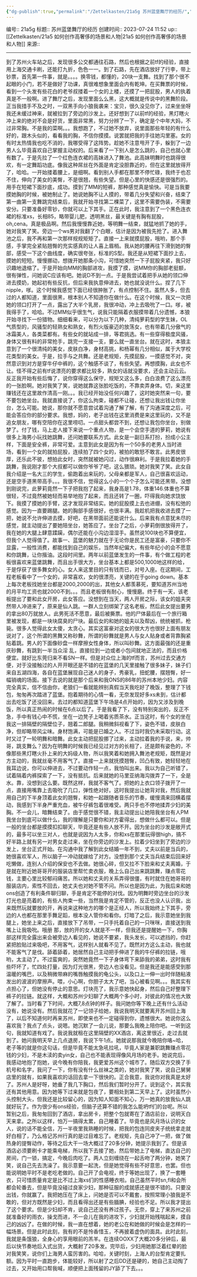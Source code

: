 ```yaml
---
{"dg-publish":true,"permalink":"/Zettelkasten/21a5g 苏州蓝堡舞厅的经历/","dgPassFrontmatter":true}
---
```


编号:: 21a5g
标题:: 苏州蓝堡舞厅的经历
创建时间:: 2023-07-24 11:52
up:: [[Zettelkasten/21a5 如何创作高奢侈的场景和人物\|21a5 如何创作高奢侈的场景和人物]]
来源:: 

---

到了苏州火车站之后，发现很多公交都通往石路，然后也根据之前tf的经验，直接用上海交通卡刷，还能打九折，色色一一。到了石路，先在酒店放好了行李，带上钞票，首先第一件事，就是。。。。换零钱，都懂的，20块一支舞。找到了那个很不起眼的小门，若不是做好了功课，真很难想象里面会内有乾坤。在买舞票的时候，看到一个头发有些花白的老爷叔搂着一个女的上楼，还摸了一把屁股，男人的执着真是不一般啊。进了舞厅之后，发现里面么么黑，这大概就是传说中的黑舞阶段。正当我措手不及之时，一双黑手向小狼我袭来：宝贝，很久没见你了，过来坐坐呀我还未缓过神来，就被拉到了旁边的沙发上。还好想到了以前tf的经验，黑灯瞎火冲上来的绝对不会是好货，里面非常黑，努力分辨了一下，确定是个中年大妈，不过非常胸。不是我的菜啊。。。我想跑了，不过她不放弃，说里面那些年轻的有什么好的，跟木头似的，看看我的胸，不信你摸摸。说罢就把我的手往她沟里塞。女的有时太热情我也吃不消的，我哪受得了这阵势。趁她不注意甩开了手，躲到了一边男人么毕竟喜欢自己掌握主动权的。后来看了一下别人是怎么跳的，自己也就心里有数了。于是先拉了一个红色连衣裙的高妹进入了舞池。此高妹明舞时也跳得很欢，有一定舞蹈功底。像我这种屌丝在外面是肯定没胆靠近的，但在这里就放得开了，哈哈。一开始搂着腰上，是细啊。看到别人手都在那里不停忙碌，我终于也忍不住，伸向了美女的美臀，不是很翘，有些失望。但是心里的快感还是很强烈的。用手在短裙下面抄底，成功。摸到了MM的短裤，那种感觉真是愉快。可是当我要摸她胸的时候，被她制止了。她说她胸不让人摸的，带着几分失望和兴奋，结束了第一曲第一支舞跳完结束后，我就开始寻找第二棵菜了，这里不需要伪装，不需要安分。只要准备好零钞，你就可以上下其手。正在此时，我注意到了一个黑色连衣裙的标准xs，长相85，略带婴儿肥，透明黑丝，最关键是有胸有屁股，oh,cena。真是极品啊。然后我慢慢靠近她，等明舞一结束，就猛地抓了她的手，她对我笑了笑。旁边一个ws男对我翻了个白眼，估计是因为被我先抢了。进入舞池之后，我不再和第一次那样规规矩矩了。直接一上来就摸屁股，哦哟，那个手感，手掌完全紧贴翘臀的充实感真的让人喜上眉梢。我从她的腰再往下滑到她的臀部，感受一下这个曲线度，确实很夸张，标准的S型。我还是从短裙下面抄上去，摸她的短短。慢慢挪动，想拨开她那条小沟，可惜她突然一下子屁股夹紧，我只好识趣地退缩了。于是开始向MM的胸部进攻，我摸了摸，说MM你的胸部老挺额，很有弹性，问她说C应该有吧。她说D不到一点。于是我尝试着把手从她的领口伸进去摸奶，她起初有些反抗，但后来我执意伸进去，她也就没说什么。捏了几下nipple，嗲。这个时候我感觉下面已经很肿胀了，有点控制不住。虽然人多，但去过的人都知道，里面很黑，根本别人不知道你在做什么。在这个时候，我又一次把她的领口打开了一点，露出了大半个乳房，我很冲动，冲上去吸吮了一口。嗲，被我得手了，哈哈。不过MM似乎很生气，说我只能隔着衣服摸带着几分遗憾，本狼开始寻找下一份猎物。细细看来，可以分为以下几种，清纯萝莉型的学生妹，OL气质型的，风骚型的轻熟女和熟女，有烈火版豪迈的放荡女，也有带着几分傲气的冰霜美人，各类菜都有。有些女的就站成一排，等君挑选。有一些穿得极度风骚，身体又很有料的非常抢手，跳完一支接一支，要么就一直坐台。就在这时，本狼主意到了一个很清纯的美女，皮肤白净，身材高挑，和杨幂有几分相似，属于大学校花类型的美女。于是，拉手与之共舞。还是老规矩，先摸屁股，一摸感觉不对，突然意识到对方是穿牛仔中裤的，这个触感不谈了，有些失望。再想摸胸，此女也不让。怪不得之前有tf说漂亮的要求都比较多，熟女的话就没要求，还会主动云云。反正我开始有些后悔了，说你穿得这么保守，规矩又这么多，白白浪费了这么漂亮的一张脸啊。她对我笑了笑，说她就靠这张脸吃饭的，不靠卖弄身体。切，来这里赚钱还在这里故作清高一刚。。。我已经开始没任何兴趣了，这时她突然来一句，要不要包她坐台。我就直接说了，你这么拘束，碰都不让碰，还想让我出钱让你坐台，怎么可能。她说，那你就不愿意尝试着沟通了解了解，有了沟通深度之后，可能会答应你的部分要求。我想，妈的，老子出钱在这里消费是来这里玩的，又不是追女朋友，哪有空陪你在这里唠叨。一点甜头都尝不到，还想让我包你坐台，别做梦了。付了钱，马上走人接下来说一个重点人物，是一个会空手道的萝莉，她说有很多上海男小玩找她跳舞，还问她要联系方式。此女是一副日系打扮，扮成小公主样，下面是安全裤，非常可爱。主意到此女是因为有一个50多的老男人当时进场，看到一个女的就拍屁股，连续拍了四个女的，被拍的敢怒不敢言。此男皮很厚，还乐此不彼，想拍此女时，突然就被她闪过，动作很麻利。于是我拉着她的手跳舞，我说刚才那个大叔都可以做你爷爷了吧，这么猥琐。她对我笑了笑。此女自我介绍是一名大三的学生，偷跑着出来玩的，父母亲都是军人，自己很喜欢运动，还是空手道黑带高手。。。我很不信，觉得这么小的一个个子怎么可能还黑带。没想到刚说完，此萝莉竟然一下子把我抱了起来，我身高是1.78，体重146.体重也不算很轻，不过竟然被她轻而易举地抱了起来，而且还转了一圈，吓得我向她求饶放下。我摸了摸她的手臂，这才发现非常结实。她的屁股摸上去也进绷，没有松弛的感觉。因为一直要踢腿。她的胸部手感很好，也很丰满。我趁机把我收进去摸了一把，她说不允许伸进去摸，好吧，在黑带面前还能说什么。后来我有点意犹未尽的感觉，就主动提出了要她陪坐台，她答应了。坐台了之后，小萝莉倒很放得开了，我在她的大腿上肆意蹂躏，偶尔还能在小沟边湿湿手。虽然说100块也不算便宜，但我个人觉得值了。故事一、蓝堡的魅力就在于无论你是民工还是富豪，只要你不显露，一般性消费，都能找到自己的娱乐，当然年纪偏大，有些年纪小的会不愿意和你跳舞，让你揩油。这段时间里。两年以前蓝堡发生的一件事，有个做工程的老板很喜欢来蓝堡跳舞，而且出手很大方，坐台基本上都是500,1000地这样的给，于是俘获了很多舞女的心。女人来这里目的只有钱而已，对号入座。在这期间，工程老板看中了一个女的，非常喜欢，女的很漂亮，关键的在于going down。基本上每次老板找她坐台都是2000,2000的出，其他女人都羡慕死，要知道苏州当地的月平均工资也就2000不到。。。而且老板很有耐心，慢慢磨。终于有一天，该老板提出了要和此女开房，此女答应。没想到在当天，两人开房之际，该女的姐夫突然带人冲进来了，原来是仙人跳。一群人立刻绑架了这名老板，然后此女提出要男的拿出80万就放人。此男死活不愿意，最后被撕票。他的尸体最后在一个旅行箱里被发现，都是一块块腐臭的尸块。最后女的和她的姐夫以及帮凶，统统被抓，枪毙。很多人觉得此女太傻，太贪心。其实这富豪对这女的很大方也很好上面有朋友说对了，这个所谓的黑舞又称砂舞，所谓的砂舞就是男人与女人贴身或者背靠胸紧贴着跳。男人的下面像砂盘一样摩擦女性身体，所以叫砂舞。这方面最强的还是重庆砂舞，有跳到一半当众淫 乱，直接拉到一边或者小包间就地正法的，而且价格便宜。就好比东莞归来不看SN一样。但是对众位上海的tf而言，苏州过去交通方便，对于没接触过的人开开眼还是不错的在蓝堡的几天里接触了很多妹子，妹子们来自五湖四海，各自在蓝堡展现自己迷人的身子，秀豪乳，扭蛇腰，摆翘臀，好一幅销魂的场面。接下去说的就是那个后来和我ONS的86年的苏州本地少妇。内容完全真实，信不信由你，老狼们一看就能辨别真假当天我吃好了晚饭，整理了下钱包，匆匆再次踏进了蓝堡。抱着期待的心情一看，无奈发现好多xs未到，估计都出去吃饭了还没回来。去过的都知道蓝堡下午场是4点开始的，因为又涉及到晚饭，所以真正热闹的时候在6点以后了。于是我看了下，没有特别突出的，反正不急，手中有钱心中不慌，坐在一边凳子上喝着劣质茶水。正当这时，有个女的坐在我这一排隔壁的隔壁位子，翘着二郎腿。我稍微斜视看了下，姿色不错，皮肤白净，但却略带风尘味。身材饱满，可能是已婚之人。不过当时我仍未采取行动。这时又过了一轮明舞和暗舞。此女主动把屁股挪了过来，主动拉着我的手说，来，帅哥，跳支舞么？因为在明舞的时候我已经见过对方的长相了，还是颇有姿色的，不像那些黑灯瞎火扑上来的大妈级人物，所以我笑着和她拥入舞池老规矩，既然是对方主动的，我就丝毫不用客气了。直接一上来就抚摸翘臀，凹凸有致，她轻轻地在我耳边说，你可以伸进去，不过要动作轻一点，我怕叫出来。我以为自己听错了，试着隔着内裤探索了一下，没有抵抗。后来就她的马里亚纳海沟拨弄了一下，全是水。靠，没想到这么要。既然这样，我就不客气了。把她的上衣口领子拨开了一点，直接用嘴靠上去吸吮了几口，弹性绝对好。这时我提出让她背对我，然后我就用自己的下半身顶着此女的翘臀，和她一起跟随者音乐的节奏，缓慢滴来回横着摆动，我感到下半身严重充血，被牛仔裤包着很难受。两只手也不停地揉弄少妇的美胸。不一会儿，暗舞结束了。由于感觉很不错，我主动提出让她陪我坐台有人PM我坐台到底可以做什么，我的理解是只要你和对方霍得出，想做什么都可以。但是一般的坐台都是摸摸扣扣聊天，毕竟还是有些人放不开。因为坐台的沙发是敞开式的，最多可以坐三对人，也就是说因为人太多，你和xs在那里玩得很high，搞不好半路上就有另一对男女走过来，坐在你旁边的沙发上。拉着少妇坐到了旁边的沙发上，坐台正式开始。在沟通中我了解到此女结婚一年不到，丈夫以前是当兵的，她很喜欢军人，所以脑子一冲动就嫁给了对方。没想到那个丈夫当兵结束后回来好吃懒做，连别人介绍的保安也不去做。她很心碎，但又拉不下脸来和丈夫离婚，于是就在附近她哥哥开的服装店里帮忙卖衣服，晚上么自己出来跳跳舞，赚点零花钱，主要心里比较郁闷痛苦。所以她和丈夫的关系弄得很僵，有时就住在她哥哥的服装店内，索性不回去，她丈夫也对她不管不问。所以也是因为此，为我后来和她ons创造了有利条件聊归聊，手是肯定不能停的对伐。因为明舞时旁边坐台的沙发灯光也是亮着的，有些人拘束一些，当然我是肯定不管的，反正也没人认识我，出来既然玩就要放的开，再说来这种地方的哪个是正经人，所以我始终上下其手，旁边的人也都在那里手舞足蹈，根本没人管你和看你。灯暗了之后，我示意她坐到我腿上，她坐上来之后，直接放下了吊带，一只手托着自己的一只咪咪，直接送到我嘴上让我吸吮。哦册 那，放的开的女人就是不一样，但我还是提醒她一下，你胸部这样完全露出来会被旁边人看见的，她说不要紧，我头发长，可以遮挡的，你赶紧把脸贴过来吸吧，不用客气，这样别人就看不见了。既然对方这么主动，我也就不能客气了是伐。舔着舔着，她居然自己主动把手伸进了我的牛仔裤的拉链，哦哟，太主动了。不过蛮爽的，突然她竟然一下子身体弯下来舔我的弟弟，这时我有些吓坏了，忙四处打量，因为灯光很黑，旁边人也没看见。但是我还是能感受到那温暖的嘴巴，以及稍微带麻的嘴唇触摸我的龟公头，以及口上一伸一出时伴随粘液发出的波波的摩擦声。喂，小心啊，你胆子太大了吧，当心被看见啊。。。我其实有点担心了，但她没有停止的意思。灯块亮了，我示意她快起身，然后自己好整理下裤子的拉链。就这样，大概和苏州少妇聊了大概两个多小时，对彼此的情况也大致了解了。当时看了下时间，大概7,8点钟的样子。我问她你等下晚上还有什么活动没有，她说没有。然后我就花了一记领子给她，我说我明天就要离开苏州回上海了，以后不知道何时再来苏州，即使来也不一定碰得到你，遗憾很大。她说你这么喜欢我？我点了点头，说嗯。她沉默了一会儿说，那要么我晚上陪你吧。一听到这句，我就知道有戏了。我说我就租在这里隔壁的XX酒店，离这里很近，走过去就到了。她问我明天早上几点退房，我说下午1点。她就说那我就今晚陪你咯~哈，老子等的就是你这句话，但是毕竟不能太急吼拉吼，毕竟人家是兼职跳舞赚点零花钱的少妇，不是木渎的卖yin女，自己也不能表现得像风月场的老手。她说完后，我感动地抱了抱她，说今晚有你陪我，我更爱苏州这个城市了。随后双方交换了手机号和名字，我问了一下，你有没有什么丝袜之类的，她对我笑了笑，说自己舅舅店里的就有，如果我喜欢的话回去拿一下很快的。正合我意，我说你对我真是太好了。苏州人是好呀，她垂了我几下胸口，然后我们暂时分开了。说到这个，其实我还有其他用意。因为她等下过来就是包夜了，要相处到第二天早上了。这时虽然小头控制大头，但我还是比较留心的，因为知人知面不知心，万一她真的放我仙人跳就好玩了。作为很少有ons经验，但脑子还算不错的我怎么能坍tf们的台呢。所以暂别之后，我匆匆回到了酒店，拿出房卡，把整个包就寄在了酒店前台，说明天白天来拿。之所以这样，怕万一搞得太累，自己睡着了。毕竟也是风月场认识的女人，说的话不能全信，万一半夜里我熟睡的时候，把我的包连同皮夹子统统拿走就好白相了，乃么格记苏州行真的是过目难忘了。老规矩，先自己冲了一把，做了做热身的提臀动作，等待之后大干一场大概过了20多分钟，她提示我到了。但是该酒店必须要刷卡才能乘电梯，所以我下去接了她，然后带她上了电梯，直达自己的房间，门一锁，搞定，今晚后肉吃了。两人立刻缠绕在一起舌吻了两分钟，她笑了笑，说自己先去洗澡了。我示意要一起洗，但是她觉得有些不好意思，也罢。但也能说明她平时不是老吃老做的。自己开了会电视，终于等她出现了，换了一套睡衣，只可惜质量肯定是比不过上海xs们的性感睡衣啦。自己虽然平时sn,fl和会所都会轮番去，但是毕竟没碰过良家少妇，那种征服的成就感还是很不错的。只要没出钱，你就赢了。我把她压在了床上，问她是否可以不戴套，按照常理小狼我是不敢的，但对方既然是少妇，而且看得出还是有些腼腆，经验也不足。所以我才提出了这个要求。但是少妇却不肯，说自己还没有养过孩子。无奈，穿上了来苏州之前就准备好的雨衣，操戈而进，不一会儿在我的进攻下，少妇就开始残喘起来，摸自己的凶凶了。在做的时候，我一直在想着，她的老公在和她做的时候会是怎样的一幅场景。但是此时此刻，我有的不是怜香惜玉，不再披着虚伪的面具。此时此刻，我就是条饿狼，全身心的享用眼前的羔羊。在连续OOXX了大概20多分钟后，最后以快节奏地后入式出货，大概射了20多发。完毕后，少妇用她那泛着红晕的脸对我笑笑，说你们上海男人蛮厉害的。哈哈，关键时刻，上海人的台型肯定要扎额。因为平时一直跑步，体能较好，所以射了之后DD还是硬的，她自己主动掏了过去，又开始用口帮我喊，顺便把上面残留的JY舔了下去。。。